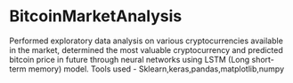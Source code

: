 # BitcoinMarketAnalysis
Performed exploratory data analysis on various cryptocurrencies available in the market,
determined the most valuable cryptocurrency and predicted bitcoin price in future through neural networks using LSTM
(Long short-term memory) model. 
Tools used - Sklearn,keras,pandas,matplotlib,numpy
